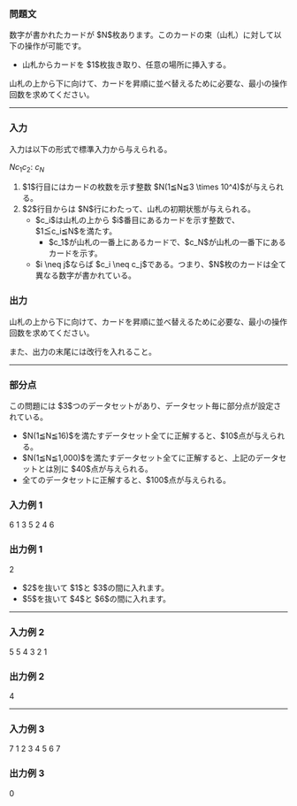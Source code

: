 
<div>

<div>

### **問題文**

<section>

<p>
数字が書かれたカードが $N$枚あります。このカードの束（山札）に対して以下の操作が可能です。
        
</p>

<ul>

<li>
山札からカードを $1$枚抜き取り、任意の場所に挿入する。
            
</li>

</ul>

<p>
山札の上から下に向けて、カードを昇順に並べ替えるために必要な、最小の操作回数を求めてください。
        
</p>

</section>

</div>

---

<div>

### **入力**

<section>
入力は以下の形式で標準入力から与えられる。

<div>

$N$$c_1$$c_2$:
$c_N$
</div>

<ol>

<li>
$1$行目にはカードの枚数を示す整数 $N(1≦N≦3 \times 10^4)$が与えられる。
            
</li>

<li>
$2$行目からは $N$行にわたって、山札の初期状態が与えられる。
                
<ul>

<li>
$c_i$は山札の上から $i$番目にあるカードを示す整数で、$1≦c_i≦N$を満たす。
                        
<ul>

<li>
$c_1$が山札の一番上にあるカードで、$c_N$が山札の一番下にあるカードを示す。
                            
</li>

</ul>

</li>

<li>
$i \neq j$ならば $c_i \neq c_j$である。つまり、$N$枚のカードは全て異なる数字が書かれている。
                    
</li>

</ul>

</li>

</ol>

</section>

</div>

<div>

### **出力**

<section>

<p>
山札の上から下に向けて、カードを昇順に並べ替えるために必要な、最小の操作回数を求めてください。
        
</p>

<span>
また、出力の末尾には改行を入れること。
		
</span>

</section>

</div>

---

<div>

### **部分点**

<section>

<p>
この問題には $3$つのデータセットがあり、データセット毎に部分点が設定されている。
        
</p>

<ul>

<li>
$N(1≦N≦16)$を満たすデータセット全てに正解すると、$10$点が与えられる。
            
</li>

<li>
$N(1≦N≦1,000)$を満たすデータセット全てに正解すると、上記のデータセットとは別に $40$点が与えられる。
            
</li>

<li>
全てのデータセットに正解すると、$100$点が与えられる。
            
</li>

</ul>

</section>

</div>

<div>

### **入力例 1**

<section>

<div>

6
1
3
5
2
4
6

</div>

</section>

</div>

<div>

### **出力例 1**

<section>

<div>

2

</div>

<ul>

<li>
$2$を抜いて $1$と $3$の間に入れます。
</li>

<li>
$5$を抜いて $4$と $6$の間に入れます。
</li>

</ul>

</section>

</div>

---

<div>

### **入力例 2**

<section>

<div>

5
5
4
3
2
1

</div>

</section>

</div>

<div>

### **出力例 2**

<section>

<div>

4

</div>

</section>

</div>

---

<div>

### **入力例 3**

<section>

<div>

7
1
2
3
4
5
6
7

</div>

</section>

</div>

<div>

### **出力例 3**

<section>

<div>

0

</div>

</section>

</div>

</div>
